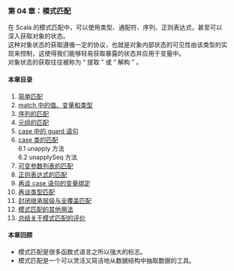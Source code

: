 ### 第 04 章：模式匹配 ###
在 Scala  的模式匹配中，可以使用类型、通配符、序列、正则表达式，甚至可以深入获取对象的状态。  
这种对象状态的获取遵循一定的协议，也就是对象内部状态的可见性由该类型的实现来控制，这使得我们能够轻易获取暴露的状态并应用于变量中。  
对象状态的获取往往被称为 “ 提取 ” 或 “ 解构 ” 。  
#### 本章目录 ####
1.	[简单匹配](Course01SimpleMatch.scala)   
2.	[match 中的值、变量和类型](Course02Matches.scala)   
3.	[序列的匹配](Course03MatchSequences.scala)   
4.	[元组的匹配](Course04MatchTuples.scala)   
5.	[case 中的 guard 语句](Course05GuardsInCase.scala)   
6.	[case 类的匹配](Course06CaseClasses.scala)   
6.1	unapply 方法   
6.2	unapplySeq 方法   
7.	[可变参数列表的匹配](Course07MatchVariableArgument.scala)   
8.	[正则表达式的匹配](Course08MatchRegEx.scala)   
9.	[再谈 case 语句的变量绑定](Course09BindingVariables.scala)   
10.	[再谈类型匹配](Course10TypeMatching.scala)   
11.	[封闭继承层级与全覆盖匹配](Course11ExhaustiveMatches.scala)   
12.	[模式匹配的其他用法](Course12MatchOtherUses.scala)   
13.	[总结关于模式匹配的评价](Course13RemarksMatch.scala)              
    
#### 本章回顾 ####    
-   模式匹配是很多函数式语言之所以强大的标志。
-   模式匹配是一个可以灵活又简洁地从数据结构中抽取数据的工具。
   